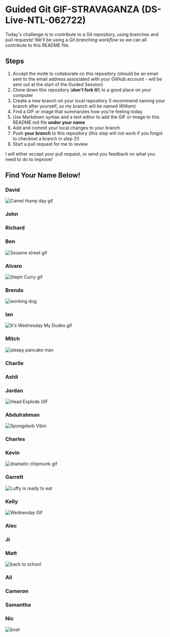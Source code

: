 # Guided Git GIF-STRAVAGANZA (DS-Live-NTL-062722)

Today's challenge is to contribute to a Git repository, using branches and pull requests! 
We'll be using a *Git branching workflow* so we can all contribute to this README file.

## Steps

1. Accept the invite to collaborate on this repository (should be an email sent to the email 
address associated with your GitHub account - will be sent out at the start of the Guided 
Session)
2. Clone down this repository (**don't fork it!**) to a good place on your computer
3. Create a new branch on your local repository (I recommend naming your branch after 
yourself, so my branch will be named _William_)
4. Find a GIF or image that summarizes how you're feeling today
5. Use Markdown syntax and a text editor to add the GIF or image to this README.md file 
**under your name**
6. Add and commit your local changes to your branch
7. Push **your branch** to this repository (this step will not work if you forgot to checkout 
a branch in step 2!)
8. Start a pull request for me to review

I will either accept your pull request, or send you feedback on what you need to do to 
improve!

## Find Your Name Below!

### David

![Camel Hump day gif](https://media.giphy.com/media/BVSMbtX5ZRGqwnCQnX/giphy.gif)


### John


### Richard


### Ben
![Sesame street gif](https://c.tenor.com/XVDEe57ClHUAAAAC/halfway-there.gif)

### Alvaro
![Steph Curry gif](https://giphy.com/gifs/nba-dW7qj1hS9swu1MnXOC)

### Brenda
![working dog](https://giphy.com/gifs/jiffpom-working-keyboard-typing-mFwqFZx1HxfQ4hwkz9)

### Ian

![It's Wednesday My Dudes gif](https://media.giphy.com/media/dvDCHPFnxnYubsrNvl/giphy.gif)

### Mitch
![sleepy pancake man](https://media.giphy.com/media/l0Hluv3yV9QRirYc0/giphy.gif)

### Charlie


### Ashli


### Jordan
![Head Explode GIF](https://media0.giphy.com/media/13ea4eXuOuQsmY/giphy.gif?cid=ecf05e473h9srncsrzvgfp3kmlldvc4njkiglr2hf7sv7tb8&rid=giphy.gif&ct=g)

### Abdulrahman

![Spongebob Vibin](https://media.giphy.com/media/tqfS3mgQU28ko/giphy.gif)

### Charles


### Kevin

![dramatic chipmunk gif](https://media.giphy.com/media/kKdgdeuO2M08M/giphy.gif)




### Garrett

![Luffy is ready to eat](https://c.tenor.com/iAZ1tTJbj4YAAAAC/food-luffy.gif)

### Kelly
![Wednesday Gif](https://media.giphy.com/media/BVSMbtX5ZRGqwnCQnX/giphy.gif)

### Alec


### Ji


### Matt
![back to school](https://media.giphy.com/media/rvhps5a80Ov4s/giphy.gif)

### Ali


### Cameron


### Samantha


### Nic
![boat](https://giphy.com/gifs/monkey-driving-chimp-3o85xAYQLOhSrmINHO)